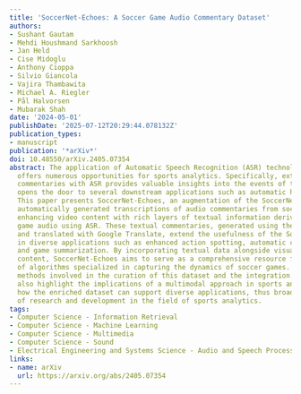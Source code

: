 ```yaml
---
title: 'SoccerNet-Echoes: A Soccer Game Audio Commentary Dataset'
authors:
- Sushant Gautam
- Mehdi Houshmand Sarkhoosh
- Jan Held
- Cise Midoglu
- Anthony Cioppa
- Silvio Giancola
- Vajira Thambawita
- Michael A. Riegler
- Pål Halvorsen
- Mubarak Shah
date: '2024-05-01'
publishDate: '2025-07-12T20:29:44.078132Z'
publication_types:
- manuscript
publication: '*arXiv*'
doi: 10.48550/arXiv.2405.07354
abstract: The application of Automatic Speech Recognition (ASR) technology in soccer
  offers numerous opportunities for sports analytics. Specifically, extracting audio
  commentaries with ASR provides valuable insights into the events of the game, and
  opens the door to several downstream applications such as automatic highlight generation.
  This paper presents SoccerNet-Echoes, an augmentation of the SoccerNet dataset with
  automatically generated transcriptions of audio commentaries from soccer game broadcasts,
  enhancing video content with rich layers of textual information derived from the
  game audio using ASR. These textual commentaries, generated using the Whisper model
  and translated with Google Translate, extend the usefulness of the SoccerNet dataset
  in diverse applications such as enhanced action spotting, automatic caption generation,
  and game summarization. By incorporating textual data alongside visual and auditory
  content, SoccerNet-Echoes aims to serve as a comprehensive resource for the development
  of algorithms specialized in capturing the dynamics of soccer games. We detail the
  methods involved in the curation of this dataset and the integration of ASR. We
  also highlight the implications of a multimodal approach in sports analytics, and
  how the enriched dataset can support diverse applications, thus broadening the scope
  of research and development in the field of sports analytics.
tags:
- Computer Science - Information Retrieval
- Computer Science - Machine Learning
- Computer Science - Multimedia
- Computer Science - Sound
- Electrical Engineering and Systems Science - Audio and Speech Processing
links:
- name: arXiv
  url: https://arxiv.org/abs/2405.07354
---
```


